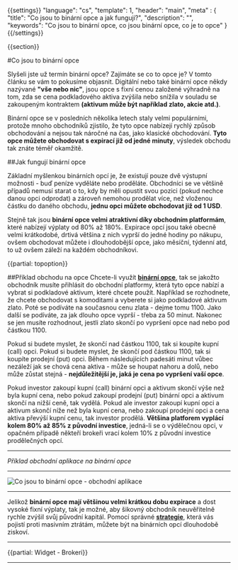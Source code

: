 {{settings}}
  "language": "cs",
  "template": 1,
  "header": "main",
  "meta" : {
    "title": "Co jsou to binární opce a jak fungují?",
    "description": "",
    "keywords": "Co jsou to binární opce, co jsou binární opce, co je to opce"
  }
{{/settings}}

<div class="row">
<div class="col-md-9" role="main" markdown="1">

{{section}}

#Co jsou to binární opce


Slyšeli jste už termín binární opce? Zajímáte se co to opce je? V tomto článku se vám to pokusíme objasnit. Digitální nebo také binární opce někdy nazývané **"vše nebo nic"**, jsou opce s fixní cenou založené výhradně na tom, zda se cena podkladového aktiva zvýšila nebo snížila v souladu se zakoupeným kontraktem **(aktivum může být například zlato, akcie atd.)**. 

Binární opce se v posledních několika letech staly velmi populárními, protože mnoho obchodníků zjistilo, že tyto opce nabízejí rychlý způsob obchodování a nejsou tak náročné na čas, jako klasické obchodování. **Tyto opce můžete obchodovat s expirací již od jedné minuty**, výsledek obchodu tak znáte téměř okamžitě. 

##Jak fungují binární opce

Základní myšlenkou binárních opcí je, že existují pouze dvě výstupní možnosti - buď peníze vyděláte nebo proděláte. Obchodníci se ve většině případů nemusí starat o to, kdy by měli opustit svou pozici (pokud nechce danou opci odprodat) a zároveň nemohou prodělat více, než vloženou částku do daného obchodu, **jednu opci můžete obchodovat již od 1 USD**. 

Stejně tak jsou **binární opce velmi atraktivní díky obchodním platformám**, které nabízejí výplaty od 80% až 180%. Expirace opcí jsou také obecně velmi krátkodobé, drtivá většina z nich vyprší do jedné hodiny po nákupu, ovšem obchodovat můžete i dlouhodobější opce, jako měsíční, týdenní atd, to už ovšem záleží na každém obchodníkovi.

{{partial: topoption}}

##Příklad obchodu na opce
Chcete-li využít [**binární opce**](http://www.forexsrovnavac.cz/binarni-opce), tak se jakožto obchodník musíte přihlásit do obchodní platformy, která tyto opce nabízí a vybrat si podkladové aktivum, které chcete použít. Například se rozhodnete, že chcete obchodovat s komoditami a vyberete si jako podkladové aktivum zlato. Poté se podíváte na současnou cenu zlata - dejme tomu 1100. Jako další se podíváte, za jak dlouho opce vyprší - třeba za 50 minut. Nakonec se jen musíte rozhodnout, jestli zlato skončí po vypršení opce nad nebo pod částkou 1100.

Pokud si budete myslet, že skončí nad částkou 1100, tak si koupíte kupní (call) opci. Pokud si budete myslet, že skončí pod částkou 1100, tak si koupíte prodejní (put) opci. Během následujících padesáti minut vůbec nezáleží jak se chová cena aktiva - může se houpat nahoru a dolů, nebo může zůstat stejná - **nejdůležitější je, jaká je cena po vypršení vaší opce**.

Pokud investor zakoupí kupní (call) binární opci a aktivum skončí výše než byla kupní cena, nebo pokud zakoupí prodejní (put) binární opci a aktivum skončí na nižší ceně, tak vydělá. Pokud ale investor zakoupí kupní opci a aktivum skončí níže než byla kupní cena, nebo zakoupí prodejní opci a cena aktiva převýší kupní cenu, tak investor prodělá. **Většina platforem vyplácí kolem 80% až 85% z původní investice**, jedná-li se o výdělečnou opci, v opačném případě někteří brokeři vrací kolem 10% z původní investice prodělečných opcí.

- - -
*Příklad obchodní aplikace na binární opce*
- - -
![Co jsou to binární opce - obchodní aplikace](http://blog.forexsrovnavac.cz/wp-content/uploads/2016/01/co-to-jsou-binarni-opce.png)
- - -

Jelikož **binární opce mají většinou velmi krátkou dobu expirace** a dost vysoké fixní výplaty, tak je možné, aby šikovný obchodník neuvěřitelně rychle zvýšil svůj původní kapitál. Pomocí správné [**strategie**](http://www.forexsrovnavac.cz/binarni-opce-strategie), která vás pojistí proti masivním ztrátám, můžete být na binárních opcí dlouhodobě ziskoví. 




</div>
<div class="col-md-3" markdown="10">

- - -

{{partial: Widget - Brokeri}}

<hr />




</div>
</div>
</div>